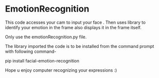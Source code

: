 # EmotionRecognition
This code accesses your cam to input your face . Then uses library to identify your emotion in the frame also displays it in the frame itself. 

Only use the emotionRecognition.py file.

 The library imported the code is to be installed from the command  prompt with following command-

 pip install facial-emotion-recognition 

 Hope u enjoy computer recognizing your expressions :) 
